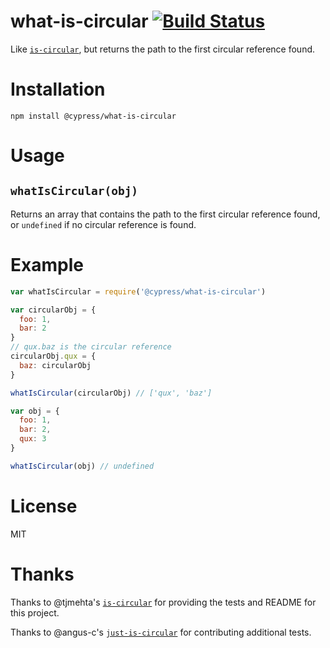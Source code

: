 # what-is-circular [![Build Status](https://travis-ci.org/cypress-io/what-is-circular.svg?branch=master)](https://travis-ci.org/cypress-io/what-is-circular)

Like [`is-circular`](https://github.com/tjmehta/is-circular/), but returns the path to the first circular reference found.

# Installation

`npm install @cypress/what-is-circular`

# Usage

## `whatIsCircular(obj)`

Returns an array that contains the path to the first circular reference found, or `undefined` if no circular reference is found.

# Example

```js
var whatIsCircular = require('@cypress/what-is-circular')

var circularObj = {
  foo: 1,
  bar: 2
}
// qux.baz is the circular reference
circularObj.qux = {
  baz: circularObj
}

whatIsCircular(circularObj) // ['qux', 'baz']

var obj = {
  foo: 1,
  bar: 2,
  qux: 3
}

whatIsCircular(obj) // undefined
```

# License
MIT

# Thanks

Thanks to @tjmehta's [`is-circular`](https://github.com/tjmehta/is-circular/) for providing the tests and README for this project.

Thanks to @angus-c's [`just-is-circular`](https://github.com/angus-c/just/) for contributing additional tests.

